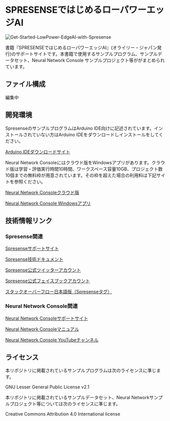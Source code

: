 # SPRESENSEではじめるローパワーエッジAI

![Get-Started-LowPower-EdgeAI-with-Spresense](https://user-images.githubusercontent.com/14106176/154521710-f711b888-f3de-414e-aa12-5a4b5aeda5b2.png)

書籍『SPRESENSEではじめるローパワーエッジAI』(オライリー・ジャパン発行)のサポートサイトです。本書籍で使用するサンプルプログラム、サンプルデータセット、Neural Network Console サンプルプロジェクト等ががまとめられています。

## ファイル構成

編集中

## 開発環境
SpresenseのサンプルプログラムはArduino IDE向けに記述されています。インストールされていない方はArduino IDEをダウンロードしインストールをしてください。

[Arduino IDEダウンロードサイト](https://www.arduino.cc/en/software)

Neural Network Consoleにはクラウド版をWindowsアプリがあります。クラウド版は学習・評価実行時間10時間、ワークスペース容量10GB、プロジェクト数10個までの無料枠が用意されています。その枠を超えた場合の利用料は下記サイトを参照ください。

[Neural Network Consoleクラウド版](https://dl.sony.com/ja/cloud/)

[Neural Network Console Windowsアプリ](https://dl.sony.com/ja/app/)


## 技術情報リンク 
### Spresense関連
[Spresenseサポートサイト](https://developer.sony.com/ja/develop/spresense/)

[Spresense技術ドキュメント](https://developer.sony.com/develop/spresense/docs/home_ja.html)

[Spresense公式ツイッターアカウント](https://twitter.com/SpresensebySony)

[Spresense公式フェイスブックアカウント](https://www.facebook.com/SpresensebySony.japan)

[スタックオーバーフロー日本語版（Spresenseタグ）](https://ja.stackoverflow.com/questions/tagged/spresense)

### Neural Network Console関連
[Neural Network Consoleサポートサイト](https://dl.sony.com/ja/)

[Neural Network Consoleマニュアル](https://support.dl.sony.com/ja/?_ga=2.159322687.445444793.1645114432-1855056295.1627017848&_fsi=q8jqMcsc)

[Neural Network Console YouTubeチャンネル](https://www.youtube.com/c/NeuralNetworkConsole)


## ライセンス
本リポジトリに掲載されているサンプルプログラムは次のライセンスに準じます。

GNU Lesser General Public License v2.1 

本リポジトリに掲載されているサンプルデータセット、Neural Networkサンプルプロジェクト等については次のライセンスに準じます。

Creative Commons Attribution 4.0 International license

